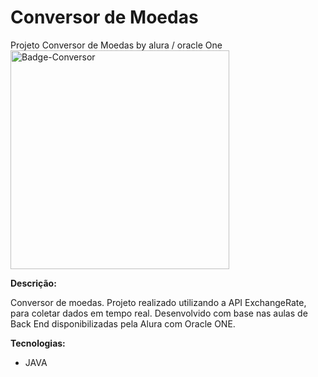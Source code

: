 # Conversor de Moedas
Projeto Conversor de Moedas by alura / oracle One
<img width="350" height="350" alt="Badge-Conversor" src="https://github.com/user-attachments/assets/6bf4242d-04c3-4afa-9987-6ac6e6f6b5fe" />

**Descrição:**

Conversor de moedas. Projeto realizado utilizando a API ExchangeRate, para coletar dados em tempo real.
Desenvolvido com base nas aulas de Back End disponibilizadas pela Alura com Oracle ONE.

**Tecnologias:**

* JAVA







